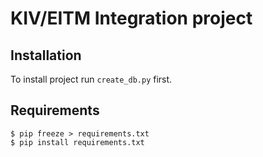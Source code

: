 # KIV/EITM Integration project

## Installation

To install project run `create_db.py` first.

## Requirements

```shell
$ pip freeze > requirements.txt
$ pip install requirements.txt
```